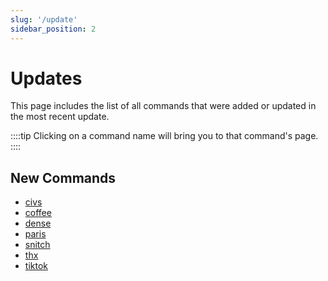 ```yaml
---
slug: '/update'
sidebar_position: 2
---
```


# Updates

This page includes the list of all commands that were added or updated in the most recent update.

::::tip
Clicking on a command name will bring you to that command's page.
::::

## New Commands

- [civs](voice/civs.md)
- [coffee](voice/coffee.md)
- [dense](voice/dense.md)
- [paris](voice/paris.md)
- [snitch](voice/snitch.md)
- [thx](voice/thx.md)
- [tiktok](voice/tiktok.md)

